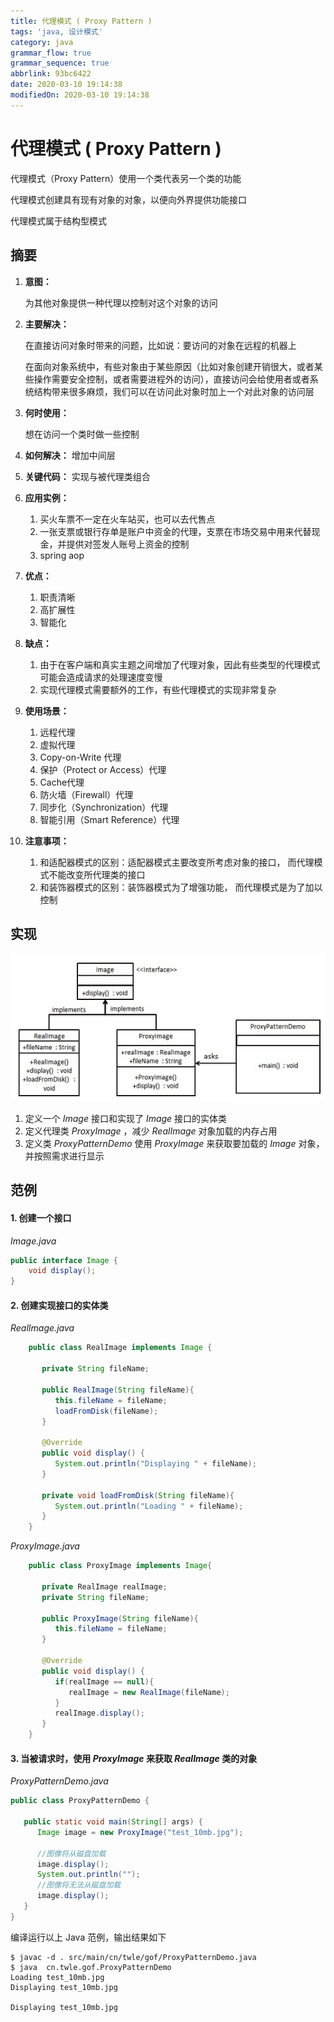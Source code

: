 ```yaml
---
title: 代理模式 ( Proxy Pattern )
tags: 'java, 设计模式'
category: java
grammar_flow: true
grammar_sequence: true
abbrlink: 93bc6422
date: 2020-03-10 19:14:38
modifiedOn: 2020-03-10 19:14:38
---
```

# 代理模式 ( Proxy Pattern ) #

代理模式（Proxy Pattern）使用一个类代表另一个类的功能

代理模式创建具有现有对象的对象，以便向外界提供功能接口

代理模式属于结构型模式

<!-- more -->

## 摘要 ##

1.  **意图：**
    
    为其他对象提供一种代理以控制对这个对象的访问
2.  **主要解决：**
    
    在直接访问对象时带来的问题，比如说：要访问的对象在远程的机器上
    
    在面向对象系统中，有些对象由于某些原因（比如对象创建开销很大，或者某些操作需要安全控制，或者需要进程外的访问），直接访问会给使用者或者系统结构带来很多麻烦，我们可以在访问此对象时加上一个对此对象的访问层
3.  **何时使用：**
    
    想在访问一个类时做一些控制
4.  **如何解决：** 增加中间层
5.  **关键代码：** 实现与被代理类组合
6.  **应用实例：**
    
    1.  买火车票不一定在火车站买，也可以去代售点
    2.  一张支票或银行存单是账户中资金的代理，支票在市场交易中用来代替现金，并提供对签发人账号上资金的控制
    3.  spring aop
7.  **优点：**
    
    1.  职责清晰
    2.  高扩展性
    3.  智能化
8.  **缺点：**
    
    1.  由于在客户端和真实主题之间增加了代理对象，因此有些类型的代理模式可能会造成请求的处理速度变慢
    2.  实现代理模式需要额外的工作，有些代理模式的实现非常复杂
9.  **使用场景：**
    
    1.  远程代理
    2.  虚拟代理
    3.  Copy-on-Write 代理
    4.  保护（Protect or Access）代理
    5.  Cache代理
    6.  防火墙（Firewall）代理
    7.  同步化（Synchronization）代理
    8.  智能引用（Smart Reference）代理
10. **注意事项：**
    
    1.  和适配器模式的区别：适配器模式主要改变所考虑对象的接口， 而代理模式不能改变所代理类的接口
    2.  和装饰器模式的区别：装饰器模式为了增强功能， 而代理模式是为了加以控制

## 实现 ##

![代理模式](../../image/proxy_pattern_1.jpg )

1.  定义一个 *Image* 接口和实现了 *Image* 接口的实体类
2.  定义代理类 *ProxyImage* ，减少 *RealImage* 对象加载的内存占用
3.  定义类 *ProxyPatternDemo* 使用 *ProxyImage* 来获取要加载的 *Image* 对象，并按照需求进行显示

## 范例 ##

#### 1. 创建一个接口 ####

*Image.java*
```java
public interface Image {
    void display();
}
```
#### 2. 创建实现接口的实体类 ####

*RealImage.java*
```java
    public class RealImage implements Image {
    
       private String fileName;
    
       public RealImage(String fileName){
          this.fileName = fileName;
          loadFromDisk(fileName);
       }
    
       @Override
       public void display() {
          System.out.println("Displaying " + fileName);
       }
    
       private void loadFromDisk(String fileName){
          System.out.println("Loading " + fileName);
       }
    }
```
*ProxyImage.java*
```java
    public class ProxyImage implements Image{
    
       private RealImage realImage;
       private String fileName;
    
       public ProxyImage(String fileName){
          this.fileName = fileName;
       }
    
       @Override
       public void display() {
          if(realImage == null){
             realImage = new RealImage(fileName);
          }
          realImage.display();
       }
    }
```
#### 3. 当被请求时，使用 *ProxyImage* 来获取 *RealImage* 类的对象 ####

*ProxyPatternDemo.java*

```java    
public class ProxyPatternDemo {

   public static void main(String[] args) {
      Image image = new ProxyImage("test_10mb.jpg");

      //图像将从磁盘加载
      image.display(); 
      System.out.println("");
      //图像将无法从磁盘加载
      image.display();  
   }
}
```

编译运行以上 Java 范例，输出结果如下

```shell
$ javac -d . src/main/cn/twle/gof/ProxyPatternDemo.java
$ java  cn.twle.gof.ProxyPatternDemo
Loading test_10mb.jpg
Displaying test_10mb.jpg

Displaying test_10mb.jpg
```
